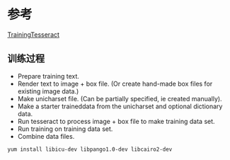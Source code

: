 # 参考

[TrainingTesseract](https://github.com/tesseract-ocr/tesseract/wiki/TrainingTesseract-4.00#overview-of-training-process)

## 训练过程

- Prepare training text.
- Render text to image + box file. (Or create hand-made box files for existing image data.)
- Make unicharset file. (Can be partially specified, ie created manually).
- Make a starter traineddata from the unicharset and optional dictionary data.
- Run tesseract to process image + box file to make training data set.
- Run training on training data set.
- Combine data files.

```bash
yum install libicu-dev libpango1.0-dev libcairo2-dev
```
